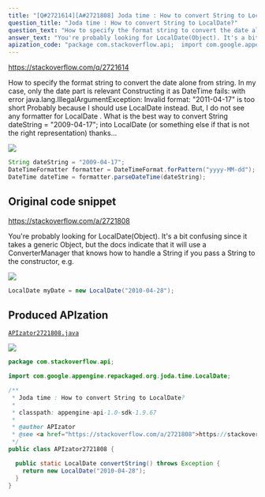 ```yaml
---
title: "[Q#2721614][A#2721808] Joda time : How to convert String to LocalDate?"
question_title: "Joda time : How to convert String to LocalDate?"
question_text: "How to specify the format string to convert the date alone from string. In my case, only the date part is relevant Constructing it as DateTime fails: with error java.lang.IllegalArgumentException: Invalid format: \"2011-04-17\" is too short Probably because I should use LocalDate instead. But, I do not see any formatter for LocalDate . What is the best way to convert String dateString = \"2009-04-17\"; into LocalDate (or something else if that is not the right representation) thanks..."
answer_text: "You're probably looking for LocalDate(Object). It's a bit confusing since it takes a generic Object, but the docs indicate that it will use a ConverterManager that knows how to handle a String if you pass a String to the constructor, e.g."
apization_code: "package com.stackoverflow.api;  import com.google.appengine.repackaged.org.joda.time.LocalDate;  /**  * Joda time : How to convert String to LocalDate?  *  * classpath: appengine-api-1.0-sdk-1.9.67  *  * @author APIzator  * @see <a href=\"https://stackoverflow.com/a/2721808\">https://stackoverflow.com/a/2721808</a>  */ public class APIzator2721808 {    public static LocalDate convertString() throws Exception {     return new LocalDate(\"2010-04-28\");   } }"
---
```


https://stackoverflow.com/q/2721614

How to specify the format string to convert the date alone from string. In my case, only the date part is relevant
Constructing it as DateTime fails:
with error java.lang.IllegalArgumentException: Invalid format: &quot;2011-04-17&quot; is too short
Probably because I should use LocalDate instead. But, I do not see any formatter for LocalDate . What is the best way to convert String dateString = &quot;2009-04-17&quot;; into LocalDate (or something else if that is not the right representation)
thanks...


<div class="code-logo"><img src="/stackoverflow.png" /></div>

```java
String dateString = "2009-04-17";
DateTimeFormatter formatter = DateTimeFormat.forPattern("yyyy-MM-dd");
DateTime dateTime = formatter.parseDateTime(dateString);
```


## Original code snippet

https://stackoverflow.com/a/2721808

You&#x27;re probably looking for LocalDate(Object). It&#x27;s a bit confusing since it takes a generic Object, but the docs indicate that it will use a ConverterManager that knows how to handle a String if you pass a String to the constructor, e.g.

<div class="code-logo"><img src="/stackoverflow.png" /></div>

```java
LocalDate myDate = new LocalDate("2010-04-28");
```

## Produced APIzation

[`APIzator2721808.java`](https://github.com/pasqualesalza/apization-temp/raw/main/data/search/APIzator2721808.java)

<div class="code-logo"><img src="/apizator.png" /></div>

```java
package com.stackoverflow.api;

import com.google.appengine.repackaged.org.joda.time.LocalDate;

/**
 * Joda time : How to convert String to LocalDate?
 *
 * classpath: appengine-api-1.0-sdk-1.9.67
 *
 * @author APIzator
 * @see <a href="https://stackoverflow.com/a/2721808">https://stackoverflow.com/a/2721808</a>
 */
public class APIzator2721808 {

  public static LocalDate convertString() throws Exception {
    return new LocalDate("2010-04-28");
  }
}

```